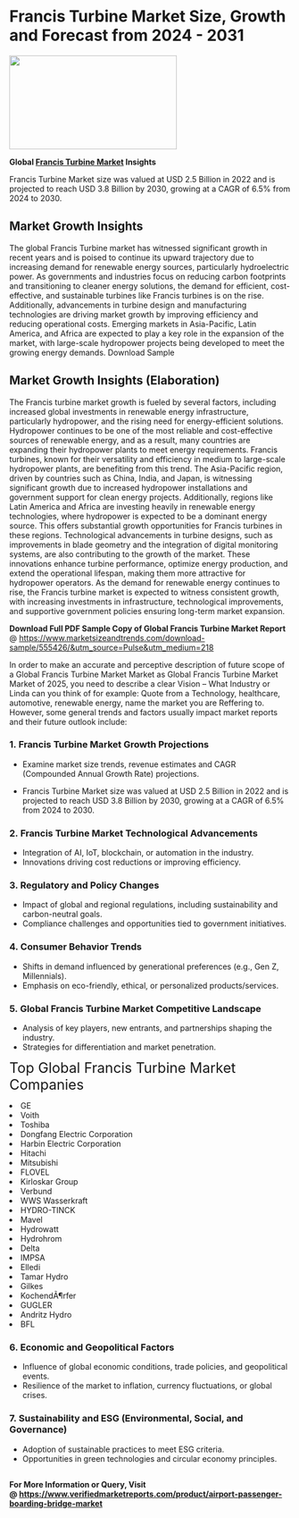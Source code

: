 <H1>Francis Turbine Market Size, Growth and Forecast from 2024 - 2031</H1><img class="aligncenter size-medium wp-image-584254" src="https://thirdeyenews.in/wp-content/uploads/2024/09/Global-Market-Research-300x168.jpeg" alt="" width="300" height="168" /><p><strong>Global&nbsp;<a href="https://www.marketsizeandtrends.com/download-sample/555426/&amp;utm_source=Pulse&amp;utm_medium=218">Francis Turbine Market</a> Insights</strong></p><p>Francis Turbine Market size was valued at USD 2.5 Billion in 2022 and is projected to reach USD 3.8 Billion by 2030, growing at a CAGR of 6.5% from 2024 to 2030.</p><p><h2>Market Growth Insights</h2> The global Francis Turbine market has witnessed significant growth in recent years and is poised to continue its upward trajectory due to increasing demand for renewable energy sources, particularly hydroelectric power. As governments and industries focus on reducing carbon footprints and transitioning to cleaner energy solutions, the demand for efficient, cost-effective, and sustainable turbines like Francis turbines is on the rise. Additionally, advancements in turbine design and manufacturing technologies are driving market growth by improving efficiency and reducing operational costs. Emerging markets in Asia-Pacific, Latin America, and Africa are expected to play a key role in the expansion of the market, with large-scale hydropower projects being developed to meet the growing energy demands. Download Sample <h2>Market Growth Insights (Elaboration)</h2> The Francis turbine market growth is fueled by several factors, including increased global investments in renewable energy infrastructure, particularly hydropower, and the rising need for energy-efficient solutions. Hydropower continues to be one of the most reliable and cost-effective sources of renewable energy, and as a result, many countries are expanding their hydropower plants to meet energy requirements. Francis turbines, known for their versatility and efficiency in medium to large-scale hydropower plants, are benefiting from this trend. The Asia-Pacific region, driven by countries such as China, India, and Japan, is witnessing significant growth due to increased hydropower installations and government support for clean energy projects. Additionally, regions like Latin America and Africa are investing heavily in renewable energy technologies, where hydropower is expected to be a dominant energy source. This offers substantial growth opportunities for Francis turbines in these regions. Technological advancements in turbine designs, such as improvements in blade geometry and the integration of digital monitoring systems, are also contributing to the growth of the market. These innovations enhance turbine performance, optimize energy production, and extend the operational lifespan, making them more attractive for hydropower operators. As the demand for renewable energy continues to rise, the Francis turbine market is expected to witness consistent growth, with increasing investments in infrastructure, technological improvements, and supportive government policies ensuring long-term market expansion. </p><p><span class=""><strong>Download Full PDF Sample Copy of Global Francis Turbine Market Report</strong> @ <a href="https://www.marketsizeandtrends.com/download-sample/555426/&amp;utm_source=Pulse&amp;utm_medium=218" target="_blank">https://www.marketsizeandtrends.com/download-sample/555426/&amp;utm_source=Pulse&amp;utm_medium=218</a></span></p><p>In order to make an accurate and perceptive description of future scope of a Global&nbsp;Francis Turbine Market Market as Global&nbsp;Francis Turbine Market Market of 2025, you need to describe a clear Vision &ndash; What Industry or Linda can you think of for example: Quote from a Technology, healthcare, automotive, renewable energy, name the market you are Reffering to. However, some general trends and factors usually impact market reports and their future outlook include:</p><h3>1.&nbsp;<strong>Francis Turbine Market Growth Projections</strong></h3><ul><li>Examine market size trends, revenue estimates and CAGR (Compounded Annual Growth Rate) projections.</li><li><p>Francis Turbine Market size was valued at USD 2.5 Billion in 2022 and is projected to reach USD 3.8 Billion by 2030, growing at a CAGR of 6.5% from 2024 to 2030.</p></li></ul><h3>2.&nbsp;<strong>Francis Turbine Market Technological Advancements</strong></h3><ul><li>Integration of AI, IoT, blockchain, or automation in the industry.</li><li>Innovations driving cost reductions or improving efficiency.</li></ul><h3>3.&nbsp;<strong>Regulatory and Policy Changes</strong></h3><ul><li>Impact of global and regional regulations, including sustainability and carbon-neutral goals.</li><li>Compliance challenges and opportunities tied to government initiatives.</li></ul><h3>4.&nbsp;<strong>Consumer Behavior Trends</strong></h3><ul><li>Shifts in demand influenced by generational preferences (e.g., Gen Z, Millennials).</li><li>Emphasis on eco-friendly, ethical, or personalized products/services.</li></ul><h3>5.&nbsp;<strong>Global Francis Turbine Market Competitive Landscape</strong></h3><ul><li>Analysis of key players, new entrants, and partnerships shaping the industry.</li><li>Strategies for differentiation and market penetration.</li></ul><p data-pm-slice="1 1 []"><span style="color: inherit; font-family: inherit; font-size: 25px;">Top Global Francis Turbine Market Companies</span></p><div class="" data-test-id=""><p><li>GE</li><li> Voith</li><li> Toshiba</li><li> Dongfang Electric Corporation</li><li> Harbin Electric Corporation</li><li> Hitachi</li><li> Mitsubishi</li><li> FLOVEL</li><li> Kirloskar Group</li><li> Verbund</li><li> WWS Wasserkraft</li><li> HYDRO-TINCK</li><li> Mavel</li><li> Hydrowatt</li><li> Hydrohrom</li><li> Delta</li><li> IMPSA</li><li> Elledi</li><li> Tamar Hydro</li><li> Gilkes</li><li> KochendÃ¶rfer</li><li> GUGLER</li><li> Andritz Hydro</li><li> BFL</li></p></div><h3>6.&nbsp;<strong>Economic and Geopolitical Factors</strong></h3><ul><li>Influence of global economic conditions, trade policies, and geopolitical events.</li><li>Resilience of the market to inflation, currency fluctuations, or global crises.</li></ul><h3>7.&nbsp;<strong>Sustainability and ESG (Environmental, Social, and Governance)</strong></h3><ul><li>Adoption of sustainable practices to meet ESG criteria.</li><li>Opportunities in green technologies and circular economy principles.</li></ul><h2><strong style="font-size: 14px;">For More Information or Query, Visit @&nbsp;</strong><a style="background-color: #ffffff; font-size: 14px;" href="https://www.marketsizeandtrends.com/report/francis-turbine-market/" target="_blank">https://www.verifiedmarketreports.com/product/airport-passenger-boarding-bridge-market</a></h2>
